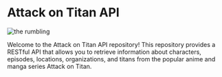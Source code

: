 # Attack on Titan API
![the rumbling](public/The-Rumbling.avif)

Welcome to the Attack on Titan API repository! This repository provides a RESTful API that allows you to retrieve information about characters, episodes, locations, organizations, and titans from the popular anime and manga series Attack on Titan.




